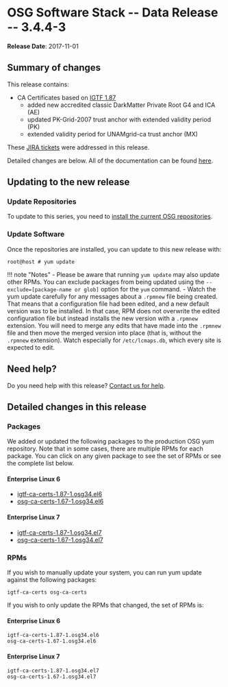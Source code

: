 OSG Software Stack -- Data Release -- 3.4.4-3
=============================================

**Release Date**: 2017-11-01

Summary of changes
------------------

This release contains:

-   CA Certificates based on [IGTF 1.87](http://dist.eugridpma.info/distribution/igtf/current/CHANGES)
    - added new accredited classic DarkMatter Private Root G4 and ICA (AE)
    - updated PK-Grid-2007 trust anchor with extended validity period (PK)
    - extended validity period for UNAMgrid-ca trust anchor (MX)

These [JIRA tickets](https://jira.opensciencegrid.org/issues/?jql=project%20%3D%20SOFTWARE%20AND%20fixVersion%20%3D%203.4.4-3%20ORDER%20BY%20priority%20DESC%2C%20key%20DESC) were addressed in this release.

Detailed changes are below. All of the documentation can be found [here](../../index.md).

Updating to the new release
---------------------------

### Update Repositories

To update to this series, you need to [install the current OSG repositories](../../common/yum.md#install-osg-repositories).

### Update Software

Once the repositories are installed, you can update to this new release with:

``` console
root@host # yum update
```

!!! note "Notes"
    -   Please be aware that running `yum update` may also update other RPMs. You can exclude packages from being updated using the `--exclude=[package-name or glob]` option for the `yum` command.
    -   Watch the yum update carefully for any messages about a `.rpmnew` file being created. That means that a configuration file had been edited, and a new default version was to be installed. In that case, RPM does not overwrite the edited configuration file but instead installs the new version with a `.rpmnew` extension. You will need to merge any edits that have made into the `.rpmnew` file and then move the merged version into place (that is, without the `.rpmnew` extension). Watch especially for `/etc/lcmaps.db`, which every site is expected to edit.

Need help?
----------

Do you need help with this release? [Contact us for help](../../common/help.md).

Detailed changes in this release
--------------------------------

### Packages

We added or updated the following packages to the production OSG yum repository. Note that in some cases, there are multiple RPMs for each package. You can click on any given package to see the set of RPMs or see the complete list below.

#### Enterprise Linux 6

-   [igtf-ca-certs-1.87-1.osg34.el6](https://koji.chtc.wisc.edu/koji/search?match=glob&type=build&terms=igtf-ca-certs-1.87-1.osg34.el6)
-   [osg-ca-certs-1.67-1.osg34.el6](https://koji.chtc.wisc.edu/koji/search?match=glob&type=build&terms=osg-ca-certs-1.67-1.osg34.el6)

#### Enterprise Linux 7

-   [igtf-ca-certs-1.87-1.osg34.el7](https://koji.chtc.wisc.edu/koji/search?match=glob&type=build&terms=igtf-ca-certs-1.87-1.osg34.el7)
-   [osg-ca-certs-1.67-1.osg34.el7](https://koji.chtc.wisc.edu/koji/search?match=glob&type=build&terms=osg-ca-certs-1.67-1.osg34.el7)

### RPMs

If you wish to manually update your system, you can run yum update against the following packages:

    igtf-ca-certs osg-ca-certs

If you wish to only update the RPMs that changed, the set of RPMs is:

#### Enterprise Linux 6

``` file
igtf-ca-certs-1.87-1.osg34.el6
osg-ca-certs-1.67-1.osg34.el6
```

#### Enterprise Linux 7

``` file
igtf-ca-certs-1.87-1.osg34.el7
osg-ca-certs-1.67-1.osg34.el7
```
